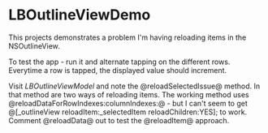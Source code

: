 LBOutlineViewDemo
=================

This projects demonstrates a problem I'm having reloading items in the NSOutlineView.

To test the app - run it and alternate tapping on the different rows. Everytime a row is tapped, the displayed value should increment.

Visit *LBOutlineViewModel* and note the @reloadSelectedIssue@ method. In that method are two ways of reloading items.
The working method uses @reloadDataForRowIndexes:columnIndexes:@ - but I can't seem to get @[_outlineView reloadItem:_selectedItem reloadChildren:YES];
to work. Comment @reloadData@ out to test the @reloadItem@ approach.

